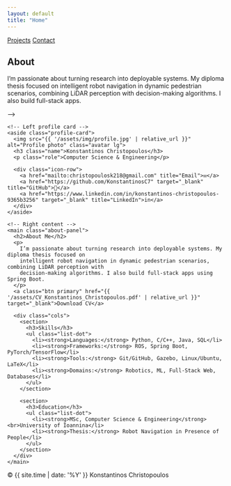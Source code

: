 ```yaml
---
layout: default
title: "Home"
---
```


<!-- Custom CSS -->
<link rel="stylesheet" href="{{ 'assets/css/style.css' | relative_url }}">

<!-- Top Navigation -->
<nav class="navbar">
  <div class="links">
    <a href="{{ '/projects' | relative_url }}">Projects</a>
    <a href="{{ '/contact' | relative_url }}">Contact</a>
  </div>
</nav>

<!-- Hero 
<header class="hero">
  <img src="{{ '/assets/img/profile.jpg' | relative_url }}" alt="Profile photo" class="avatar">
  <h1>Konstantinos Christopoulos</h1>
  <p class="tagline">Computer Engineering & Informatics Graduate — building intelligent systems in <strong>Robotics</strong>, <strong>ML</strong>, and <strong>Full-Stack</strong>.</p>
  <div class="cta">
    <a class="btn primary" href="{{ '/assets/CV_Konstantinos_Christopoulos.pdf' | relative_url }}" target="_blank">Download CV</a>
    <a class="btn" href="https://github.com/KonstantinosC7" target="_blank">GitHub</a>
    <a class="btn" href="https://www.linkedin.com/in/konstantinos-christopoulos-9365b3256" target="_blank">LinkedIn</a>
    <a class="btn ghost" href="mailto:christopoulosk218@gmail.com">Email me</a>
  </div>

  <div class="badges">
    <img alt="Python" src="https://img.shields.io/badge/Python-3776AB?logo=python&logoColor=white">
    <img alt="ROS" src="https://img.shields.io/badge/ROS-22314E?logo=ros&logoColor=white">
    <img alt="Spring Boot" src="https://img.shields.io/badge/Spring%20Boot-6DB33F?logo=springboot&logoColor=white">
    <img alt="Git" src="https://img.shields.io/badge/Git-F05032?logo=git&logoColor=white">
  </div>
</header>-->


<!-- About -->
<section class="section">
  <h2>About</h2>
  <p>
    I’m passionate about turning research into deployable systems. My diploma thesis focused on intelligent robot navigation in dynamic pedestrian scenarios,
    combining LiDAR perception with decision-making algorithms. I also build full-stack apps.
  </p>
</section>-->

<section class="section">
  <div class="about-wrap">

    <!-- Left profile card -->
    <aside class="profile-card">
      <img src="{{ '/assets/img/profile.jpg' | relative_url }}" alt="Profile photo" class="avatar lg">
      <h3 class="name">Konstantinos Christopoulos</h3>
      <p class="role">Computer Science & Engineering</p>

      <div class="icon-row">
        <a href="mailto:christopoulosk218@gmail.com" title="Email">✉️</a>
        <a href="https://github.com/KonstantinosC7" target="_blank" title="GitHub">🐙</a>
        <a href="https://www.linkedin.com/in/konstantinos-christopoulos-9365b3256" target="_blank" title="LinkedIn">in</a>
      </div>
    </aside>

    <!-- Right content -->
    <main class="about-panel">
      <h2>About Me</h2>
      <p>
        I’m passionate about turning research into deployable systems. My diploma thesis focused on
        intelligent robot navigation in dynamic pedestrian scenarios, combining LiDAR perception with
        decision-making algorithms. I also build full-stack apps using Spring Boot.
      </p>
      <a class="btn primary" href="{{ '/assets/CV_Konstantinos_Christopoulos.pdf' | relative_url }}" target="_blank">Download CV</a>

      <div class="cols">
        <section>
          <h3>Skills</h3>
          <ul class="list-dot">
            <li><strong>Languages:</strong> Python, C/C++, Java, SQL</li>
            <li><strong>Frameworks:</strong> ROS, Spring Boot, PyTorch/TensorFlow</li>
            <li><strong>Tools:</strong> Git/GitHub, Gazebo, Linux/Ubuntu, LaTeX</li>
            <li><strong>Domains:</strong> Robotics, ML, Full-Stack Web, Databases</li>
          </ul>
        </section>

        <section>
          <h3>Education</h3>
          <ul class="list-dot">
            <li><strong>MSc, Computer Science & Engineering</strong><br>University of Ioannina</li>
            <li><strong>Thesis:</strong> Robot Navigation in Presence of People</li>
          </ul>
        </section>
      </div>
    </main>

  </div>
</section>

<!-- Footer -->
<footer class="footer">
  <span>© {{ site.time | date: '%Y' }} Konstantinos Christopoulos</span>
</footer>
